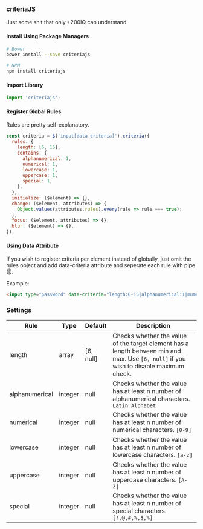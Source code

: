 ### criteriaJS
Just some shit that only +200IQ can understand.

#### Install Using Package Managers

```sh
# Bower
bower install --save criteriajs

# NPM
npm install criteriajs
```

#### Import Library

```javascript
import 'criteriajs';
```

#### Register Global Rules

Rules are pretty self-explanatory.

```javascript
const criteria = $('input[data-criteria]').criteria({
  rules: {
    length: [6, 15],
    contains: {
      alphanumerical: 1,
      numerical: 1,
      lowercase: 1,
      uppercase: 1,
      special: 1,
    },
  },
  initialize: ($element) => {},
  change: ($element, attributes) => {
    Object.values(attributes.rules).every(rule => rule === true);
  },
  focus: ($element, attributes) => {},
  blur: ($element) => {},
});
```

#### Using Data Attribute

If you wish to register criteria per element instead of globally, just omit the rules object and add data-criteria attribute and seperate each rule with pipe (|).

Example:

```html
<input type="password" data-criteria="length:6-15|alphanumerical:1|mumerical:1|uppercase:2|lowercase:3">
```

### Settings

Rule | Type | Default | Description
------ | ---- | ------- | -----------
length | array | [6, null] | Checks whether the value of the target element has a length between min and max. Use `[6, null]` if you wish to disable maximum check.
alphanumerical | integer | null | Checks whether the value has at least n number of alphanumerical characters. `Latin Alphabet`
numerical | integer | null | Checks whether the value has at least n number of numerical characters. `[0-9]`
lowercase | integer | null | Checks whether the value has at least n number of lowercase characters. `[a-z]`
uppercase | integer | null | Checks whether the value has at least n number of uppercase characters. `[A-Z]`
special | integer | null | Checks whether the value has at least n number of special characters. `[!,@,#,%,$,%]`
